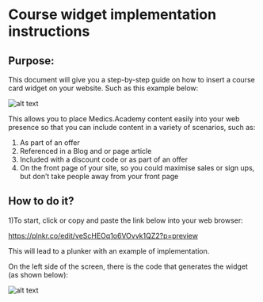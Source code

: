 # Course widget implementation instructions

## Purpose:
This document will give you a step-by-step guide on how to insert a course card widget on your website. Such as this example below:


![alt text](http://i64.tinypic.com/fu3o7l.png)


This allows you to place Medics.Academy content easily into your web presence so that you can include content in a variety of scenarios, such as:

   1) As part of an offer
   2) Referenced in a Blog and or page article
   3) Included with a discount code or as part of an offer
   4) On the front page of your site, so you could maximise sales or sign ups, but don’t take people away from your front page


## How to do it?

1)To start, click or copy and paste the link below into your web browser: 

https://plnkr.co/edit/veScHEOq1o6VOvvk1QZ2?p=preview

This will lead to a plunker with an example of implementation. 

On the left side of the screen, there is the code that generates the widget (as shown below):

![alt text](http://i64.tinypic.com/rlb8zd.png)
